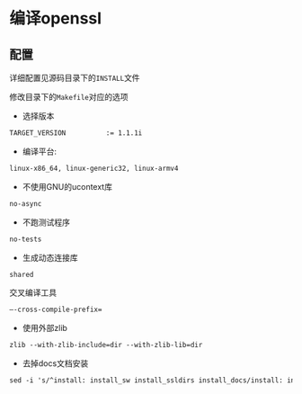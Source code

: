 # 编译openssl

## 配置

详细配置见源码目录下的`INSTALL`文件

修改目录下的`Makefile`对应的选项

* 选择版本

```txt
TARGET_VERSION 			:= 1.1.1i
```

* 编译平台: 

```txt
linux-x86_64, linux-generic32, linux-armv4
```

* 不使用GNU的ucontext库

```txt
no-async
```

* 不跑测试程序

```txt
no-tests
```

* 生成动态连接库

```txt
shared
```

交叉编译工具

```txt
–-cross-compile-prefix=
```

* 使用外部zlib

```txt
zlib --with-zlib-include=dir --with-zlib-lib=dir
```

* 去掉docs文档安装

```txt
sed -i 's/^install: install_sw install_ssldirs install_docs/install: install_sw install_ssldirs/' $(BUILD_DIR)/$(@:-config=)/Makefile
```

